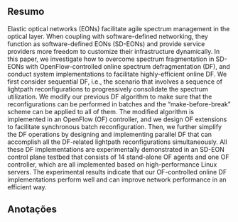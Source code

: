 ## Resumo

Elastic optical networks (EONs) facilitate agile spectrum management in the optical layer. When coupling with software-defined networking, they function as software-defined EONs (SD-EONs) and provide service providers more freedom to customize their infrastructure dynamically. In this paper, we investigate how to overcome spectrum fragmentation in SD-EONs with OpenFlow-controlled online spectrum defragmentation (DF), and conduct system implementations to facilitate highly-efficient online DF. We first consider sequential DF, i.e., the scenario that involves a sequence of lightpath reconfigurations to progressively consolidate the spectrum utilization. We modify our previous DF algorithm to make sure that the reconfigurations can be performed in batches and the “make-before-break” scheme can be applied to all of them. The modified algorithm is implemented in an OpenFlow (OF) controller, and we design OF extensions to facilitate synchronous batch reconfiguration. Then, we further simplify the DF operations by designing and implementing parallel DF that can accomplish all the DF-related lightpath reconfigurations simultaneously. All these DF implementations are experimentally demonstrated in an SD-EON control plane testbed that consists of 14 stand-alone OF agents and one OF controller, which are all implemented based on high-performance Linux servers. The experimental results indicate that our OF-controlled online DF implementations perform well and can improve network performance in an efficient way.


## Anotações

